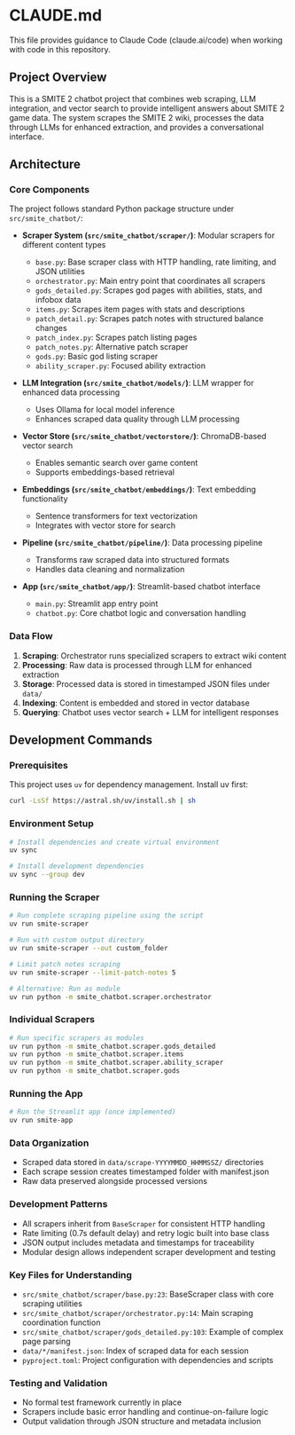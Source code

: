 # CLAUDE.md

This file provides guidance to Claude Code (claude.ai/code) when working with code in this repository.

## Project Overview

This is a SMITE 2 chatbot project that combines web scraping, LLM integration, and vector search to provide intelligent answers about SMITE 2 game data. The system scrapes the SMITE 2 wiki, processes the data through LLMs for enhanced extraction, and provides a conversational interface.

## Architecture

### Core Components

The project follows standard Python package structure under `src/smite_chatbot/`:

- **Scraper System (`src/smite_chatbot/scraper/`)**: Modular scrapers for different content types
  - `base.py`: Base scraper class with HTTP handling, rate limiting, and JSON utilities
  - `orchestrator.py`: Main entry point that coordinates all scrapers
  - `gods_detailed.py`: Scrapes god pages with abilities, stats, and infobox data
  - `items.py`: Scrapes item pages with stats and descriptions
  - `patch_detail.py`: Scrapes patch notes with structured balance changes
  - `patch_index.py`: Scrapes patch listing pages
  - `patch_notes.py`: Alternative patch scraper
  - `gods.py`: Basic god listing scraper
  - `ability_scraper.py`: Focused ability extraction

- **LLM Integration (`src/smite_chatbot/models/`)**: LLM wrapper for enhanced data processing
  - Uses Ollama for local model inference
  - Enhances scraped data quality through LLM processing

- **Vector Store (`src/smite_chatbot/vectorstore/`)**: ChromaDB-based vector search
  - Enables semantic search over game content
  - Supports embeddings-based retrieval

- **Embeddings (`src/smite_chatbot/embeddings/`)**: Text embedding functionality
  - Sentence transformers for text vectorization
  - Integrates with vector store for search

- **Pipeline (`src/smite_chatbot/pipeline/`)**: Data processing pipeline
  - Transforms raw scraped data into structured formats
  - Handles data cleaning and normalization

- **App (`src/smite_chatbot/app/`)**: Streamlit-based chatbot interface
  - `main.py`: Streamlit app entry point
  - `chatbot.py`: Core chatbot logic and conversation handling

### Data Flow

1. **Scraping**: Orchestrator runs specialized scrapers to extract wiki content
2. **Processing**: Raw data is processed through LLM for enhanced extraction
3. **Storage**: Processed data is stored in timestamped JSON files under `data/`
4. **Indexing**: Content is embedded and stored in vector database
5. **Querying**: Chatbot uses vector search + LLM for intelligent responses

## Development Commands

### Prerequisites
This project uses `uv` for dependency management. Install uv first:
```bash
curl -LsSf https://astral.sh/uv/install.sh | sh
```

### Environment Setup
```bash
# Install dependencies and create virtual environment
uv sync

# Install development dependencies
uv sync --group dev
```

### Running the Scraper
```bash
# Run complete scraping pipeline using the script
uv run smite-scraper

# Run with custom output directory
uv run smite-scraper --out custom_folder

# Limit patch notes scraping
uv run smite-scraper --limit-patch-notes 5

# Alternative: Run as module
uv run python -m smite_chatbot.scraper.orchestrator
```

### Individual Scrapers
```bash
# Run specific scrapers as modules
uv run python -m smite_chatbot.scraper.gods_detailed
uv run python -m smite_chatbot.scraper.items
uv run python -m smite_chatbot.scraper.ability_scraper
uv run python -m smite_chatbot.scraper.gods
```

### Running the App
```bash
# Run the Streamlit app (once implemented)
uv run smite-app
```

### Data Organization
- Scraped data stored in `data/scrape-YYYYMMDD_HHMMSSZ/` directories
- Each scrape session creates timestamped folder with manifest.json
- Raw data preserved alongside processed versions

### Development Patterns
- All scrapers inherit from `BaseScraper` for consistent HTTP handling
- Rate limiting (0.7s default delay) and retry logic built into base class
- JSON output includes metadata and timestamps for traceability
- Modular design allows independent scraper development and testing

### Key Files for Understanding
- `src/smite_chatbot/scraper/base.py:23`: BaseScraper class with core scraping utilities
- `src/smite_chatbot/scraper/orchestrator.py:14`: Main scraping coordination function
- `src/smite_chatbot/scraper/gods_detailed.py:103`: Example of complex page parsing
- `data/*/manifest.json`: Index of scraped data for each session
- `pyproject.toml`: Project configuration with dependencies and scripts

### Testing and Validation
- No formal test framework currently in place
- Scrapers include basic error handling and continue-on-failure logic
- Output validation through JSON structure and metadata inclusion